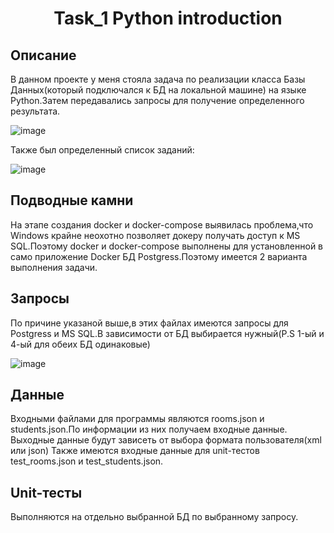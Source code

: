 <h1 align="center">Task_1 Python introduction</h1>

## Описание
В данном проекте у меня стояла задача по реализации класса Базы Данных(который подключался к БД на локальной машине) на языке Python.Затем передавались запросы для получение определенного результата.

![image](https://github.com/KaiserYury2004/Task_1_Python-introduction/assets/129221692/40adff29-a294-42b6-8ae3-8b1595fa4afe)

Также был определенный список заданий:

![image](https://github.com/KaiserYury2004/Task_1_Python-introduction/assets/129221692/7f35fe6f-4b4d-492a-8492-4dea0abe1cf2)


## Подводные камни
На этапе создания docker и docker-compose выявилась проблема,что Windows крайне неохотно позволяет докеру получать доступ к MS SQL.Поэтому docker и docker-compose выполнены для установленной в само приложение Docker БД Postgress.Поэтому имеется 2 варианта выполнения задачи.

## Запросы
По причине указаной выше,в этих файлах имеются запросы для Postgress и MS SQL.В зависимости от БД выбирается нужный(P.S 1-ый и 4-ый для обеих БД одинаковые)

![image](https://github.com/KaiserYury2004/Task_1_Python-introduction/assets/129221692/2f457a23-dd9f-423c-8932-2faeffb0f7fd)


## Данные
Входными файлами для программы являются rooms.json и students.json.По информации из них получаем входные данные.
Выходные данные будут зависеть от выбора формата пользователя(xml или json)
Также имеются входные данные для unit-тестов test_rooms.json и test_students.json.

## Unit-тесты
Выполняются на отдельно выбранной БД по выбранному запросу.

